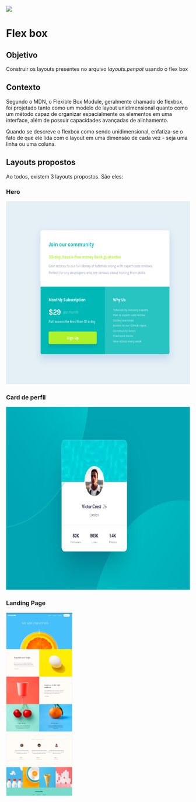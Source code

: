 ![](https://i.imgur.com/xG74tOh.png)

# Flex box

## Objetivo

Construir os layouts presentes no arquivo _layouts.penpot_ usando o flex box

## Contexto

Segundo o MDN, o Flexible Box Module, geralmente chamado de flexbox, foi projetado tanto como um modelo de layout unidimensional quanto como um método capaz de organizar espacialmente os elementos em uma interface, além de possuir capacidades avançadas de alinhamento.

Quando se descreve o flexbox como sendo unidimensional, enfatiza-se o fato de que ele lida com o layout em uma dimensão de cada vez - seja uma linha ou uma coluna.

## Layouts propostos

Ao todos, existem 3 layouts propostos. São eles:

### Hero

<img src="./readme-assets/layout-01.png" alt="Layout alertas" style="height: 500px"/>

### Card de perfil

<img src="./readme-assets/layout-02.png" alt="Layout newletter" style="height: 500px"/>

### Landing Page

<img src="./readme-assets/layout-03.png" alt="Layout post de blog" style="height: 500px"/>
